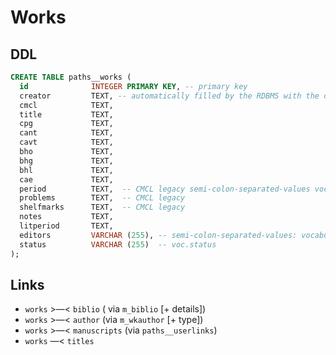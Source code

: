 # Works

## DDL
```sql
CREATE TABLE paths__works (
  id              INTEGER PRIMARY KEY, -- primary key
  creator         TEXT, -- automatically filled by the RDBMS with the current user id
  cmcl            TEXT,
  title           TEXT,
  cpg             TEXT,
  cant            TEXT,
  cavt            TEXT,
  bho             TEXT,
  bhg             TEXT,
  bhl             TEXT,
  cae             TEXT,
  period          TEXT,  -- CMCL legacy semi-colon-separated-values vocabularies.def = 'period'
  problems        TEXT,  -- CMCL legacy
  shelfmarks      TEXT,  -- CMCL legacy
  notes           TEXT,
  litperiod       TEXT,
  editors         VARCHAR (255), -- semi-colon-separated-values: vocabularies.def = 'persons'
  status          VARCHAR (255)  -- voc.status
);
```

## Links
- `works` >—< `biblio` ( via `m_biblio` [+ details])
- `works` >—< `author` (via `m_wkauthor` [+ type])
- `works` >—< `manuscripts` (via `paths__userlinks`)
- `works` —< `titles`
